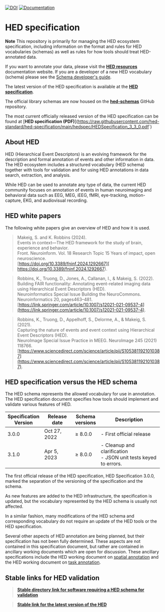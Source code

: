 [![DOI](https://zenodo.org/badge/DOI/10.5281/zenodo.7869149.svg)](https://doi.org/10.5281/zenodo.7869149)
[![Documentation](https://img.shields.io/badge/docs-hedtags.org-blue.svg)](https://www.hedtags.org/hed-specification)


# HED specification

**Note** This repository is primarily for managing the HED ecosystem specification,
including information on the format and rules for HED vocabularies (schemas)
as well as rules for how tools should treat HED-annotated data.

If you want to annotate your data, please visit the [**HED resources**](https://www.hed-resources.org/en/latest/index.html) documentation website. 
If you are a developer of a new HED vocabulary (schema) please see the
[Schema developer's guide](https://www.hed-resources.org/en/latest/HedSchemaDevelopersGuide.html).

The latest version of the HED specification is available at the
[**HED specification**](https://www.hedtags.org/hed-specification).

The official library schemas are now housed on the
[**hed-schemas**](https://github.com/hed-standard/hed-schemas) GitHub repository.

The most current officially released version of the HED specification can be found at [**HED specification (PDF)**](<https://raw.githubusercontent.com/hed-standard/hed-specification/main/hedspec/HEDSpecification_3_3_0.pdf>`)

## About HED
HED (Hierarchical Event Descriptors) is an evolving framework for the description and 
formal annotation of events and other information in data.
The HED ecosystem includes a structured vocabulary (HED schema)
together with tools for validation and for using HED annotations in data search, 
extraction, and analysis.

While HED can be used to annotate any type of data, 
the current HED community focuses on annotation of events in human 
neuroimaging and behavioral data such as EEG, MEG, iEEG, fMRI, eye-tracking, 
motion-capture, EKG, and audiovisual recording.
 

## HED white papers

The following white papers give an overview of HED and how it is used.


> Makeig, S. and K. Robbins (2024).      
> Events in context—The HED framework for the study of brain, experience and behavior.    
> Front. Neuroinform. Vol. 18 Research Topic 15 Years of impact, open neuroscience.  
> [https://doi.org/10.3389/fninf.2024.1292667]( https://doi.org/10.3389/fninf.2024.1292667).

> Robbins, K., Truong, D., Jones, A., Callanan, I., & Makeig, S. (2022).  
> Building FAIR functionality: Annotating event-related imaging data using Hierarchical Event Descriptors (HED).   
> Neuroinformatics Special Issue Building the NeuroCommons. Neuroinformatics 20, pages463–481.
> [https://link.springer.com/article/10.1007/s12021-021-09537-4](https://link.springer.com/article/10.1007/s12021-021-09537-4).

> Robbins, K., Truong, D., Appelhoff, S., Delorme, A., & Makeig, S. (2021).  
> Capturing the nature of events and event context using Hierarchical Event Descriptors (HED).  
> NeuroImage Special Issue Practice in MEEG. NeuroImage 245 (2021) 118766.  
> [https://www.sciencedirect.com/science/article/pii/S1053811921010387](https://www.sciencedirect.com/science/article/pii/S1053811921010387).


##  HED specification versus the HED schema

The HED schema represents the allowed vocabulary for use in annotation.
The HED specification document specifies how tools should implement 
and validate various features of HED.

| Specification<br>Version  | Release date | Schema<br>versions | Description |
| ---------- | ---------------- | -------------- | --------------  |
|   3.0.0    |    Oct 27, 2022   |  &ge; 8.0.0  | - First official release  |
| 3.1.0  | Apr 5, 2023 |  &ge; 8.0.0  | - Cleanup and clarification<br>- JSON unit tests keyed to errors. |

The first official release of the HED specification, HED Specification 3.0.0, 
marked the separation of the versioning of the specification and the schema.

As new features are added to the HED infrastructure, the specification is updated,
but the vocabulary represented by the HED schema is usually not affected.

In a similar fashion, many modifications of the HED schema and corresponding vocabulary
do not require an update of the HED tools or the HED specification.

Several other aspects of HED annotation are being planned, but their specification has 
not been fully determined. These aspects are not contained in this specification document, 
but rather are contained in ancillary working documents which are open for discussion. 
These ancillary specifications include the HED working document on 
[spatial annotation](https://docs.google.com/document/u/0/d/1jpSASpWQwOKtan15iQeiYHVewvEeefcBUn1xipNH5-8/edit) 
and the HED working document on 
[task annotation](https://docs.google.com/document/u/0/d/1eGRI_gkYutmwmAl524ezwkX7VwikrLTQa9t8PocQMlU/edit).



## Stable links for HED validation

> [**Stable directory link for software requiring a HED schema for validation**](https://github.com/hed-standard/hed-schemas/tree/main/standard_schema/hedxml)

> [**Stable link for the latest version of the HED**](https://raw.githubusercontent.com/hed-standard/hed-schemas/main/standard_schema/hedxml/HEDLatest.xml)


